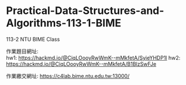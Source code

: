 # Practical-Data-Structures-and-Algorithms-113-1-BIME
113-2 NTU BIME Class


作業題目網址:  
hw1: https://hackmd.io/@CiqLOooyRwWmK--mMkfetA/SyieYHDP1l
hw2: https://hackmd.io/@CiqLOooyRwWmK--mMkfetA/B1BlzSwFJe

作業繳交網址:
https://c4lab.bime.ntu.edu.tw:13000/